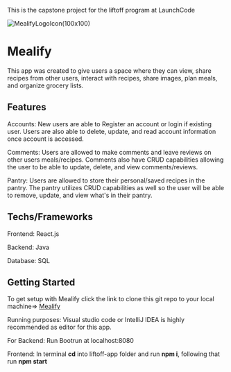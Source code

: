 This is the capstone project for the liftoff program at LaunchCode

![MealifyLogoIcon(100x100)](https://github.com/Apr-23-LC-LiftOff-STL/Pantry-Planners/assets/118302876/095166b2-bc79-4e3f-911c-be9057b3d92e)

# Mealify

This app was created to give users a space where they can view, share recipes from other users, interact with recipes, share images, plan meals, and organize grocery lists.

## Features

Accounts: New users are able to Register an account or login if existing user. Users are also able to delete, update, and read account information once account is accessed.

Comments: Users are allowed to make comments and leave reviews on other users meals/recipes. Comments also have CRUD capabilities allowing the user to be able to update, delete, and view comments/reviews.  

Pantry: Users are allowed to store their personal/saved recipes in the pantry. The pantry utilizes CRUD capabilities as well so the user will be able to remove, update, and view what's in their pantry.

## Techs/Frameworks
Frontend: React.js

Backend: Java

Database: SQL

## Getting Started

To get setup with Mealify click the link to clone this git repo to your local machine=> [Mealify](https://github.com/Apr-23-LC-LiftOff-STL/Pantry-Planners.git)

Running purposes: Visual studio code or IntelliJ IDEA is highly recommended as editor for this app.

For Backend: Run Bootrun at localhost:8080

Frontend: In terminal **cd** into liftoff-app folder and run **npm i**, following that run **npm start** 
